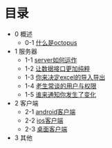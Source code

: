 目录
===================

* 0 概述
    * 0-1 [什么是octopus](<0-1_what_is_octopus.md>)
* 1 服务器
    * 1-1 [server如何运作](<1-1_server_how_to_run.md>)
    * 1-2 [让数据接口更加纯粹](<1-2_http_data_api.md>)
    * 1-3 [你来决定excel的导入导出](<1-3_excel_export_and_import.md>)
    * 1-4 [老生常谈的用户与权限](<1-4_user_and_privilege.md>)
    * 1-5 [谁来通知你发生了变化](<1-5_notice_for_u.md>)
* 2 客户端
    * 2-1 [android客户端](<2-1_client_android.md>)
    * 2-2 [ios客户端](<2-2_client_ios.md>)
    * 2-3 [桌面客户端](<2-3_client_desktop.md>)
* 3 其他

